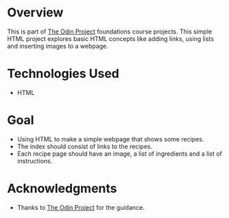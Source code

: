 # Overview
This is part of [The Odin Project](https://www.theodinproject.com/dashboard) foundations course projects.
This simple HTML project explores basic HTML concepts like adding links, using lists and inserting images to a webpage.

# Technologies Used
- HTML

# Goal
- Using HTML to make a simple webpage that shows some recipes.
- The index should consist of links to the recipes.
- Each recipe page should have an image, a list of ingredients and a list of instructions.

# Acknowledgments
- Thanks to [The Odin Project](https://www.theodinproject.com/dashboard) for the guidance.